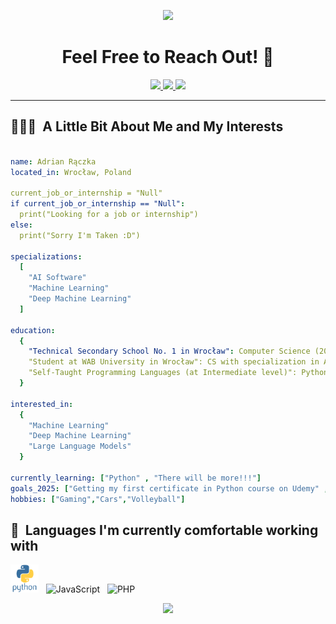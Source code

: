 <html>

<body>
<p align="center">
<img src="https://camo.githubusercontent.com/daa279ca78be42b310b9d7d7ea35f996418037e6fc81a54fc91ce6732e7f2e9e/68747470733a2f2f63617073756c652d72656e6465722e76657263656c2e6170702f6170693f747970653d776176696e6726636f6c6f723d6772616469656e7426746578743d48656c6c6f21266865696768743d3130302673656374696f6e3d686561646572" data-canonical-src="https://capsule-render.vercel.app/api?type=waving&amp;color=gradient&amp;text=Hello!&amp;height=100&amp;section=header" style="max-width: 100%;">
</p>
<h1 align="center" dir="auto">
  Feel Free to Reach Out! 💬
</h1>
  <p align="center" dir="auto">
    <a href="" rel="nofollow">
      <img height="50" src="https://user-images.githubusercontent.com/46517096/166972883-f5f1d88c-0246-4374-88ac-ded0f2cf0699.png" style="max-width: 100%;">
    </a>
    <a href="https://www.linkedin.com/in/adrian-rączka-9080a8360/" rel="nofollow">
    <img height="50" src="https://user-images.githubusercontent.com/46517096/166973395-19676cd8-f8ec-4abf-83ff-da8243505b82.png" style="max-width: 100%;">
    </a>
    <a href="https://www.instagram.com/adrianraczka/" rel="nofollow">
    <img height="50" src="https://user-images.githubusercontent.com/46517096/166974368-9798f39f-1f46-499c-b14e-81f0a3f83a06.png" style="max-width: 100%;">
    </a>
  </p>

  <hr></hr>
  <h2 class="heading-element" dir="auto"> 👨🏻‍💻 &nbsp;A Little Bit About Me and My Interests</h2>
  
```yaml

name: Adrian Rączka
located_in: Wrocław, Poland

current_job_or_internship = "Null"
if current_job_or_internship == "Null":
  print("Looking for a job or internship")
else:
  print("Sorry I'm Taken :D")

specializations:
  [
    "AI Software"
    "Machine Learning"
    "Deep Machine Learning"
  ]

education: 
  {
    "Technical Secondary School No. 1 in Wrocław": Computer Science (2020-2025)
    "Student at WAB University in Wrocław": CS with specialization in Automation and AI (Present)
    "Self-Taught Programming Languages (at Intermediate level)": Python, JavaScript , PHP, SQL
  }

interested_in: 
  {
    "Machine Learning"
    "Deep Machine Learning"
    "Large Language Models"
  }

currently_learning: ["Python" , "There will be more!!!"]
goals_2025: ["Getting my first certificate in Python course on Udemy" , "Setting up my first portfolio"]
hobbies: ["Gaming","Cars","Volleyball"]

```

<h2> 🚀 &nbsp;Languages I'm currently comfortable working with</h2>
<p align="left">
  <img src="https://raw.githubusercontent.com/devicons/devicon/master/icons/python/python-original-wordmark.svg" alt="Python" width="45" height="45"/> &nbsp;
  <img src="https://cdn.jsdelivr.net/gh/devicons/devicon@latest/icons/javascript/javascript-plain.svg" alt="JavaScript" width="45" height="45"/> &nbsp;
  <img src="https://cdn.jsdelivr.net/gh/devicons/devicon@latest/icons/php/php-original.svg" alt="PHP" width="45" height="45"/> &nbsp;
</p>


<p align="center">
  <img src="https://camo.githubusercontent.com/ff1d4eb768b74fa335491dd8a7e87d95017665c1570e5a8828fddfdb728da450/68747470733a2f2f63617073756c652d72656e6465722e76657263656c2e6170702f6170693f747970653d776176696e6726636f6c6f723d6772616469656e74266865696768743d3130302673656374696f6e3d666f6f746572" data-canonical-src="https://capsule-render.vercel.app/api?type=waving&amp;color=gradient&amp;height=100&amp;section=footer" style="max-width: 100%;">

</p>
</body>
</html>
